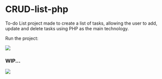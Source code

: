 ﻿# CRUD-list-php

 <p> To-do List project made to create a list of tasks, allowing the user to add, update and delete tasks using PHP as the main technology.

 Run the project:
 </p>

 <p align="left">
<img loading="lazy" src="http://img.shields.io/static/v1?label=STATUS&message=IN%20DEVELOPMENT&color=GREEN&style=for-the-badge"/>
  

<h3> WIP...</h3>
<img src="https://github.com/lauradsc/next-project/assets/99484087/67185ea3-31ef-48ff-a90e-c101f175b38a">

</p>

















